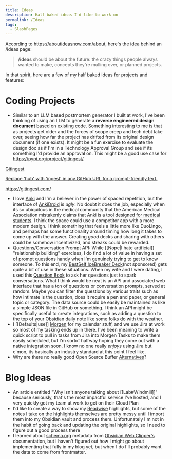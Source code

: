 ```yaml
---
title: Ideas
description: Half baked ideas I'd like to work on
permalink: /Ideas
tags: 
  - SlashPages
---
```


According to https://aboutideasnow.com/about, here's the idea behind an /ideas page:
> **/ideas** should be about the future: the crazy things people always wanted to make, concepts they're mulling over, or planned projects.

In that spirit, here are a few of my half baked ideas for projects and features:


# Coding Projects

- Similar to an LLM based postmortem generator I built at work, I've been thinking of using an LLM to generate a **reverse engineered design document** based on existing code. Something interesting to me is that as projects get older and the forces of scope creep and tech debt take over, seeing how far the project has drifted from its original design document (if one exists). It might be a fun exercise to evaluate the design doc as if I'm in a Technology Approval Group and see if its something I'd provide an approval on. This might be a good use case for https://pypi.org/project/gitingest/


<div class="rich-link-card-container">
    <a class="rich-link-card" href="https://gitingest.com/" target="_blank">
	    <div class="rich-link-image-container">
		    <div class="rich-link-image" style="background-image: url('https://gitingest.com/static/og-image.png')">
	        </div>
	    </div>
	    <div class="rich-link-card-text">
		    <p class="rich-link-card-title">Gitingest</p>
		    <p class="rich-link-card-description">
		        Replace 'hub' with 'ingest' in any GitHub URL for a prompt-friendly text.
		    </p>
		    <p class="rich-link-href">
		        https://gitingest.com/
		    </p>
	    </div>
    </a>
</div>


- I love [Anki](https://apps.ankiweb.net/) and I'm a believer in the power of spaced repetition, but the interface of [AnkiDroid](https://play.google.com/store/apps/details?id=com.ichi2.anki&pli=1) is *ugly*. No doubt it does the job, especially when its so ubiquitous in the medical community that the American Medical Association mistakenly claims that Anki is a tool designed [for medical students](https://www.ama-assn.org/medical-students/usmle-step-1-2/what-anki). I think the space could use a competitor app with a more modern design. I think something that feels a little more like DuoLingo, and perhaps has some functionality around timing how long it takes to come up with the answer. Creating *good* decks and sharing with others could be somehow incentivized, and streaks could be rewarded. 
- Questions/Conversation Prompt API: While [[Nope|I hate artificial]] "relationship building" exercises, I do find a lot of value in having a set of prompt questions handy when I'm genuinely trying to get to know someone. To this end, my [BestSelf IceBreaker Deck](https://bestself.co/products/icebreaker-deck?variant=31767218225221)(not sponsored) gets quite a bit of use in these situations. When my wife and I were dating, I used this [Question Book](https://www.amazon.com/Question-Book-What-Makes-Tick/dp/0393240371) to ask her questions just to spark conversations. What I think would be neat is an API and associated web interface that has a ton of questions or conversation prompts, served at random. Maybe you can filter the questions by various traits such as how intimate is the question, does it require a pen and paper, or general topic or category. The data source could be easily be maintained as like a simple JSON file in GitHub or something. I think an API might be specifically useful to create integrations, such as adding a question to the top of your Obsidian daily note like some folks do with the weather. 
- I [[Defaults|use]] [Morgen](https://www.morgen.so/) for my calendar stuff, and we use Jira at work so most of my tasking ends up in there. I've been meaning to write a quick script to pull in tasks from Jira into Morgen Tasks to make them easily scheduled, but I'm sortof halfway hoping they come out with a native integration soon. I know no one really *enjoys* using Jira but c'mon, its basically an industry standard at this point I feel like. 
- Why are there no really good Open Source Buffer [Alternatives](https://alternativeto.net/software/buffer/?platform=self-hosted&license=opensource)?

# Blog Ideas
- An article entitled "Why isn't anyone talking about [[Lab#Windmill]]" because seriously, that's the most impactful service I've hosted, and I very quickly got my team at work to get on their Cloud Plan
- I'd like to create a way to show my [Readwise](https://readwise.io/) highlights, but some of the notes I take on the highlights themselves are pretty messy until I import them into my Obsidian vault and process them. Unfortunately I'm not in the habit of going back and updating the original highlights, so I need to figure out a good process there
- I learned about [schema.org](https://schema.org/docs/gs.html) metadata from [Obsidian Web Clipper's](https://help.obsidian.md/web-clipper/variables#Schema.org+variables) documentation, but I haven't figured out how I might go about implementing that fully in my blog yet, but when I do I'll probably want the data to come from frontmatter.